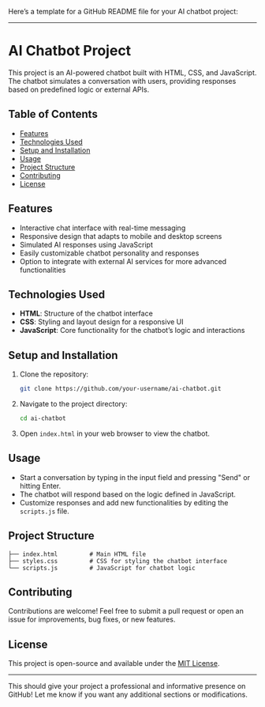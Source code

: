 Here’s a template for a GitHub README file for your AI chatbot project:

---

# AI Chatbot Project

This project is an AI-powered chatbot built with HTML, CSS, and JavaScript. The chatbot simulates a conversation with users, providing responses based on predefined logic or external APIs.

## Table of Contents
- [Features](#features)
- [Technologies Used](#technologies-used)
- [Setup and Installation](#setup-and-installation)
- [Usage](#usage)
- [Project Structure](#project-structure)
- [Contributing](#contributing)
- [License](#license)

## Features
- Interactive chat interface with real-time messaging
- Responsive design that adapts to mobile and desktop screens
- Simulated AI responses using JavaScript
- Easily customizable chatbot personality and responses
- Option to integrate with external AI services for more advanced functionalities

## Technologies Used
- **HTML**: Structure of the chatbot interface
- **CSS**: Styling and layout design for a responsive UI
- **JavaScript**: Core functionality for the chatbot’s logic and interactions

## Setup and Installation
1. Clone the repository:
   ```bash
   git clone https://github.com/your-username/ai-chatbot.git
   ```
2. Navigate to the project directory:
   ```bash
   cd ai-chatbot
   ```
3. Open `index.html` in your web browser to view the chatbot.

## Usage
- Start a conversation by typing in the input field and pressing "Send" or hitting Enter.
- The chatbot will respond based on the logic defined in JavaScript.
- Customize responses and add new functionalities by editing the `scripts.js` file.

## Project Structure
```
├── index.html         # Main HTML file
├── styles.css         # CSS for styling the chatbot interface
└── scripts.js         # JavaScript for chatbot logic
```

## Contributing
Contributions are welcome! Feel free to submit a pull request or open an issue for improvements, bug fixes, or new features.

## License
This project is open-source and available under the [MIT License](LICENSE).

---

This should give your project a professional and informative presence on GitHub! Let me know if you want any additional sections or modifications.
